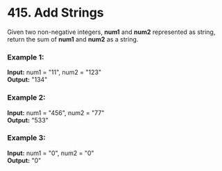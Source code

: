 # 415. Add Strings
Given two non-negative integers, **num1** and **num2** represented as string, return the sum of **num1** and **num2** as a string.

### Example 1:

**Input:** num1 = "11", num2 = "123"            
**Output:** "134"

### Example 2:

**Input:** num1 = "456", num2 = "77"          
**Output:** "533"

### Example 3:

**Input:** num1 = "0", num2 = "0"        
**Output:** "0"